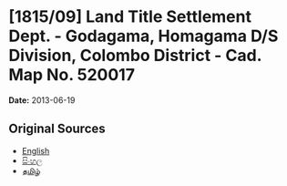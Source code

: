 # [1815/09] Land Title Settlement Dept. - Godagama, Homagama D/S Division, Colombo District - Cad. Map No. 520017

**Date:** 2013-06-19

## Original Sources

- [English](https://documents.gov.lk/view/extra-gazettes/2013/6/1815-09_E.pdf)
- [සිංහල](https://documents.gov.lk/view/extra-gazettes/2013/6/1815-09_S.pdf)
- [தமிழ்](https://documents.gov.lk/view/extra-gazettes/2013/6/1815-09_T.pdf)
